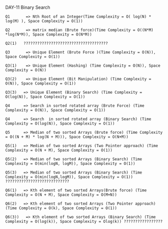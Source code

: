 DAY-11 Binary Search 

    Q1       => Nth Root of an Integer(Time Complexity = O( log(N) * log(M) ), Space Complexity = O(1))

    Q2       => matrix median (Brute force)(Time Complexity = O((N*M) *log(N*M)), Space Complexity = O(N*M))

    Q2(1)   ?????????????????????????????????????

    Q3       => Unique Element (Brute Force )(Time Complexity = O(N)), Space Complexity = O(1))

    Q3(1)    => Unique Element (Hashing) (Time Complexity = O(N)), Space Complexity = O(N))

    Q3(2)    => Unique Element (Bit Manipulation) (Time Complexity = O(N)), Space Complexity = O(1))

    Q3(3)   => Unique Element (Binary Search) (Time Complexity = O(log(N)), Space Complexity = O(1))

    Q4      => Search in sorted rotated array (Brute Force) (Time Complexity = O(N)), Space Complexity = O(1))

    Q4      => Search  in sorted rotated array (Binary Search) (Time Complexity = O(log(N)), Space Complexity = O(1))

    Q5      => Median of two sorted Arrays (Brute force) (Time Complexity = O((N + M) * log(N + M))), Space Complexity = O(N+M))

    Q5(1)   => Median of two sorted Arrays (Two Pointer approach) (Time Complexity = O(N + M), Space Complexity = O(1))

    Q5(2)   => Median of two sorted Arrays (Binary Search) (Time Complexity = O(min(logN, logM)), Space Complexity = O(1))  

    Q5(3)   => Median of two sorted Arrays (Binary Search) (Time Complexity = O(min(logN,logM)), Space Complexity = O(1)) ????????????????????????????

    Q6(1)   => Kth element of two sorted Arrays(Brute force) (Time Complexity = O(N + M), Space Complexity = O(M+N))

    Q6(2)   => Kth element of two sorted Arrays (Two Pointer approach) (Time Complexity = O(k), Space Complexity = O(1))

    Q6(3))   => Kth element of two sorted Arrays (Binary Search) (Time Complexity = O(log(k)), Space Complexity = Olog(k)) ?????????????????